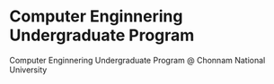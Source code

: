 # Computer Enginnering Undergraduate Program
Computer Enginnering Undergraduate Program @ Chonnam National University

